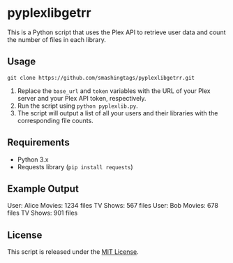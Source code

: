 # pyplexlibgetrr

This is a Python script that uses the Plex API to retrieve user data and count the number of files in each library.

## Usage

```git clone https://github.com/smashingtags/pyplexlibgetrr.git```


1. Replace the `base_url` and `token` variables with the URL of your Plex server and your Plex API token, respectively.
2. Run the script using `python pyplexlib.py`.
3. The script will output a list of all your users and their libraries with the corresponding file counts.

## Requirements

- Python 3.x
- Requests library (`pip install requests`)

## Example Output

User: Alice
Movies: 1234 files
TV Shows: 567 files
User: Bob
Movies: 678 files
TV Shows: 901 files


## License

This script is released under the [MIT License](https://opensource.org/licenses/MIT).
